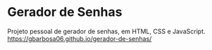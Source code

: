 # Gerador de Senhas
 Projeto pessoal de gerador de senhas, em HTML, CSS e JavaScript.
 https://gbarbosa06.github.io/gerador-de-senhas/